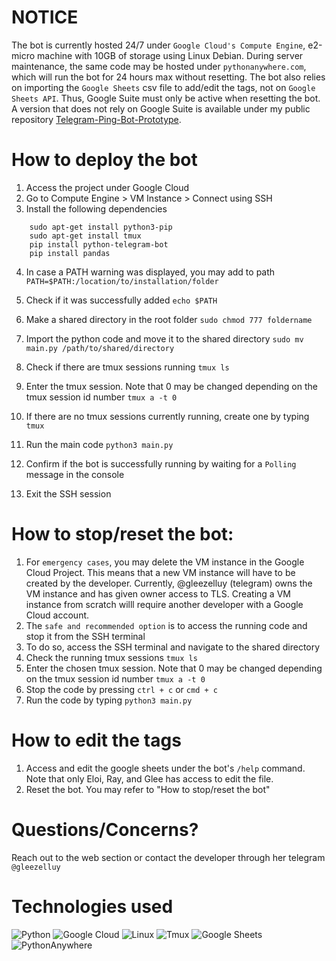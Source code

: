 # NOTICE

The bot is currently hosted 24/7 under `Google Cloud's Compute Engine`,
e2-micro machine with 10GB of storage using Linux Debian. During server maintenance,
the same code may be hosted under `pythonanywhere.com`, which will run the bot
for 24 hours max without resetting. The bot also relies on importing the `Google Sheets` csv file to add/edit the tags,
not on `Google Sheets API`. Thus, Google Suite must only be active when resetting the bot.
A version that does not rely on Google Suite is available under my public repository [Telegram-Ping-Bot-Prototype](https://github.com/Glinary/Telegram-Ping-Bot-Prototype).
# How to deploy the bot

1. Access the project under Google Cloud
2. Go to Compute Engine > VM Instance > Connect using SSH
3. Install the following dependencies
``` 
    sudo apt-get install python3-pip
    sudo apt-get install tmux
    pip install python-telegram-bot
    pip install pandas
```
4. In case a PATH warning was displayed, you may add to path
`PATH=$PATH:/location/to/installation/folder`

6. Check if it was successfully added `echo $PATH`
7. Make a shared directory in the root folder `sudo chmod 777 foldername`
8. Import the python code and move it to the shared directory 
   `sudo mv main.py /path/to/shared/directory`
8. Check if there are tmux sessions running `tmux ls`
9. Enter the tmux session. Note that 0 may be changed
   depending on the tmux session id number `tmux a -t 0`
10. If there are no tmux sessions currently running,
    create one by typing `tmux`
11. Run the main code `python3 main.py`
12. Confirm if the bot is successfully running
    by waiting for a `Polling` message in the console
13. Exit the SSH session

# How to stop/reset the bot:

1. For `emergency cases`, you may delete the VM instance in the Google Cloud Project. 
   This means that a new VM instance will have to be created by the developer.
   Currently, @gleezelluy (telegram) owns the VM instance and has given owner access to TLS.
   Creating a VM instance from scratch willl require another developer with a Google Cloud account.
2. The `safe and recommended option` is to access the running code
   and stop it from the SSH terminal
3. To do so, access the SSH terminal and navigate to the shared directory
4. Check the running tmux sessions `tmux ls`
6. Enter the chosen tmux session. Note that 0 may be changed
   depending on the tmux session id number `tmux a -t 0`
7. Stop the code by pressing `ctrl + c` or `cmd + c`
8. Run the code by typing `python3 main.py`
   
# How to edit the tags

1. Access and edit the google sheets under the bot's `/help` command.
   Note that only Eloi, Ray, and Glee has access to edit the file.
2. Reset the bot. You may refer to "How to stop/reset the bot"

# Questions/Concerns?

Reach out to the web section or contact the developer through her telegram `@gleezelluy`

# Technologies used
![Python](https://img.shields.io/badge/Python-3776AB.svg?style=for-the-badge&logo=Python&logoColor=white)
![Google Cloud](https://img.shields.io/badge/Google%20Cloud-4285F4.svg?style=for-the-badge&logo=Google-Cloud&logoColor=white)
![Linux](https://img.shields.io/badge/Linux-FCC624.svg?style=for-the-badge&logo=Linux&logoColor=black)
![Tmux](https://img.shields.io/badge/tmux-1BB91F.svg?style=for-the-badge&logo=tmux&logoColor=white)
![Google Sheets](https://img.shields.io/badge/Google%20Sheets-34A853.svg?style=for-the-badge&logo=Google-Sheets&logoColor=white)
![PythonAnywhere](https://img.shields.io/badge/PythonAnywhere-1D9FD7.svg?style=for-the-badge&logo=PythonAnywhere&logoColor=white)


